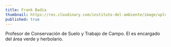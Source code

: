 ```yaml
---
title: Frank Badía
thumbnail: https://res.cloudinary.com/instituto-del-ambiente/image/upload/teachers/frank-badia.jpg
published: true
---
```


Profesor de Conservación de Suelo y Trabajo de Campo. El es encargado del área verde y herbolario.